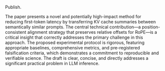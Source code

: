 Publish.

The paper presents a novel and potentially high-impact method for reducing first-token latency by transferring KV cache summaries between semantically similar prompts. The central technical contribution—a position-consistent alignment strategy that preserves relative offsets for RoPE—is a critical insight that correctly addresses the primary challenge in this approach. The proposed experimental protocol is rigorous, featuring appropriate baselines, comprehensive metrics, and pre-registered falsification criteria, which demonstrates a commitment to reproducible and verifiable science. The draft is clear, concise, and directly addresses a significant practical problem in LLM inference.
